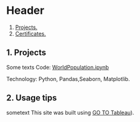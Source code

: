 # Header


1. [ Projects. ](#desc)
2. [ Certificates. ](#usage)

<a name="desc"></a>
## 1. Projects


Some texts
Code: [WorldPopulation.ipynb](https://github.com/HabibaAkl1/Habiba-s-Project/blob/main/WorldPopulation.ipynb)

Technology: Python, Pandas,Seaborn, Matplotlib.


<a name="usage"></a>
## 2. Usage tips

sometext
This site was built using [GO TO Tableau](https://public.tableau.com/app/profile/habiba.akl/viz/SalesDashboard_17141692655530/SalesDashboard?publish=yes&fbclid=IwZXh0bgNhZW0CMTAAAR3ttLk5yvT5L3YU5NVqmN0Wfe61UoTLXjYJO8_1L7dpu22q2c3VXHp3RU0_aem_AfhenYl5BhuyXZHo8MZH8-cVy2MXvV-XD1svR2RY2QXFI5vMokKdb9K7PouS91nR3cEJfQXKXlyZo6SWzrm-80dA)).
